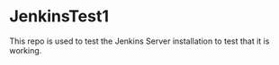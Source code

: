 # JenkinsTest1
This repo is used to test the Jenkins Server installation to test that it is working.
